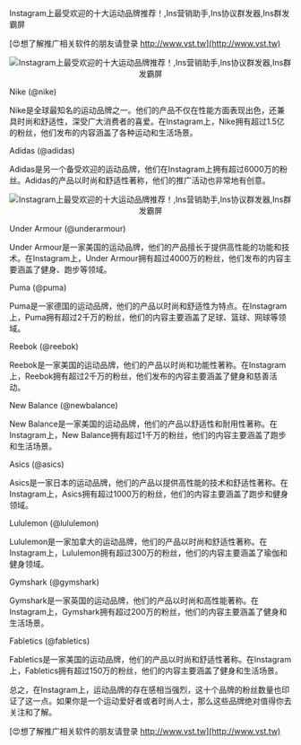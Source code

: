 Instagram上最受欢迎的十大运动品牌推荐！,Ins营销助手,Ins协议群发器,Ins群发霸屏

[😍想了解推广相关软件的朋友请登录 http://www.vst.tw](http://www.vst.tw)

 <center><img src="https://vst.tw/MP4/tuiguang/png/5.png" alt="Instagram上最受欢迎的十大运动品牌推荐！,Ins营销助手,Ins协议群发器,Ins群发霸屏"></center>

Nike (@nike)

Nike是全球最知名的运动品牌之一。他们的产品不仅在性能方面表现出色，还兼具时尚和舒适性，深受广大消费者的喜爱。在Instagram上，Nike拥有超过1.5亿的粉丝，他们发布的内容涵盖了各种运动和生活场景。

Adidas (@adidas)

Adidas是另一个备受欢迎的运动品牌，他们在Instagram上拥有超过6000万的粉丝。Adidas的产品以时尚和舒适性著称，他们的推广活动也非常地有创意。

 <center><img src="https://vst.tw/MP4/tuiguang/png/8.png" alt="Instagram上最受欢迎的十大运动品牌推荐！,Ins营销助手,Ins协议群发器,Ins群发霸屏"></center>

Under Armour (@underarmour)

Under Armour是一家美国的运动品牌，他们的产品擅长于提供高性能的功能和技术。在Instagram上，Under Armour拥有超过4000万的粉丝，他们发布的内容主要涵盖了健身、跑步等领域。

Puma (@puma)

Puma是一家德国的运动品牌，他们的产品以时尚和舒适性为特点。在Instagram上，Puma拥有超过2千万的粉丝，他们的内容主要涵盖了足球、篮球、网球等领域。

Reebok (@reebok)

Reebok是一家美国的运动品牌，他们的产品以时尚和功能性著称。在Instagram上，Reebok拥有超过2千万的粉丝，他们发布的内容主要涵盖了健身和慈善活动。

New Balance (@newbalance)

New Balance是一家美国的运动品牌，他们的产品以舒适性和耐用性著称。在Instagram上，New Balance拥有超过1千万的粉丝，他们的内容主要涵盖了跑步和生活场景。

Asics (@asics)

Asics是一家日本的运动品牌，他们的产品以提供高性能的技术和舒适性著称。在Instagram上，Asics拥有超过1000万的粉丝，他们的内容主要涵盖了跑步和健身领域。

Lululemon (@lululemon)

Lululemon是一家加拿大的运动品牌，他们的产品以时尚和舒适性著称。在Instagram上，Lululemon拥有超过300万的粉丝，他们的内容主要涵盖了瑜伽和健身领域。

Gymshark (@gymshark)

Gymshark是一家英国的运动品牌，他们的产品以时尚和高性能著称。在Instagram上，Gymshark拥有超过200万的粉丝，他们的内容主要涵盖了健身和生活场景。

Fabletics (@fabletics)

Fabletics是一家美国的运动品牌，他们的产品以时尚和舒适性著称。在Instagram上，Fabletics拥有超过150万的粉丝，他们的内容主要涵盖了健身和生活场景。

总之，在Instagram上，运动品牌的存在感相当强烈，这十个品牌的粉丝数量也印证了这一点。如果你是一个运动爱好者或者时尚人士，那么这些品牌绝对值得你去关注和了解。

[😍想了解推广相关软件的朋友请登录 http://www.vst.tw](http://www.vst.tw)



